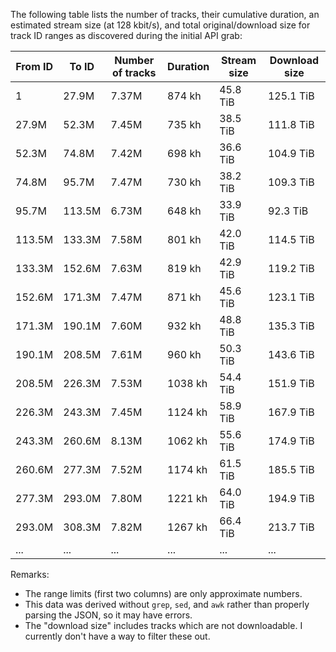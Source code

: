 The following table lists the number of tracks, their cumulative duration, an estimated stream size (at 128 kbit/s), and total original/download size for track ID ranges as discovered during the initial API grab:

<!--
| WARC | From ID | To ID | Number of tracks | Duration | Stream size | Download size |
|---|---|---|---|---|---|---|
| 00000 | 1 | 27.9M | 7365468 | 3147517310682 ms | 50360276960000 | 137590393185905 |
| 00001 | 27.9M | 52.3M | 7446996 | 2644745617728 ms | 42315929872000 | 122941239142282 |
| 00002 | 52.3M | 74.8M | 7415742 | 2511823757137 ms | 40189180112000 | 115300350559087 |
| 00003 | 74.8M | 95.7M | 7467899 | 2628177856925 ms | 42050845696000 | 120228970390786 |
| 00004 | 95.7M | 113.5M | 6734967 | 2332917063965 ms | 37326673008000 | 101470158687380 |
| 00005 | 113.5M | 133.3M | 7583197 | 2883981565625 ms | 46143705040000 | 125928821184565 |
| 00006 | 133.3M | 152.6M | 7634374 | 2947270224343 ms | 47156323584000 | 131048047775718 |
| 00007 | 152.6M | 171.3M | 7471819 | 3136420328845 ms | 50182725248000 | 135301271099097 |
| 00008 | 171.3M | 190.1M | 7597259 | 3354706638874 ms | 53675306208000 | 148819758868559 |
| 00009 | 190.1M | 208.5M | 7607345 | 3455602600144 ms | 55289641600000 | 157916180280576 |
| 00010 | 208.5M | 226.3M | 7532171 | 3735549240198 ms | 59768787840000 | 167045800421531 |
| 00011 | 226.3M | 243.3M | 7447566 | 4045412090770 ms | 64726593440000 | 184602808087063 |
| 00012 | 243.3M | 260.6M | 8129035 | 3822362229443 ms | 61157795664000 | 192355833005507 |
| 00013 | 260.6M | 277.3M | 7521741 | 4226299594069 ms | 67620793504000 | 203904932569588 |
| 00014 | 277.3M | 293.0M | 7800818 | 4395587569832 ms | 70329401104000 | 214256181712653 |
| 00015 | 293.0M | 308.3M | 7815715 | 4561273926105 ms | 72980382816000 | 234946072426494 |
| ... | ... | ... | ... | ... | ... | ... |
-->

| From ID | To ID | Number of tracks | Duration | Stream size | Download size |
|---|---|---|---|---|---|
| 1 | 27.9M | 7.37M | 874 kh | 45.8 TiB | 125.1 TiB |
| 27.9M | 52.3M | 7.45M | 735 kh | 38.5 TiB | 111.8 TiB |
| 52.3M | 74.8M | 7.42M | 698 kh | 36.6 TiB | 104.9 TiB |
| 74.8M | 95.7M | 7.47M | 730 kh | 38.2 TiB | 109.3 TiB |
| 95.7M | 113.5M | 6.73M | 648 kh | 33.9 TiB | 92.3 TiB |
| 113.5M | 133.3M | 7.58M | 801 kh | 42.0 TiB | 114.5 TiB |
| 133.3M | 152.6M | 7.63M | 819 kh | 42.9 TiB | 119.2 TiB |
| 152.6M | 171.3M | 7.47M | 871 kh | 45.6 TiB | 123.1 TiB |
| 171.3M | 190.1M | 7.60M | 932 kh | 48.8 TiB | 135.3 TiB |
| 190.1M | 208.5M | 7.61M | 960 kh | 50.3 TiB | 143.6 TiB |
| 208.5M | 226.3M | 7.53M | 1038 kh | 54.4 TiB | 151.9 TiB |
| 226.3M | 243.3M | 7.45M | 1124 kh | 58.9 TiB | 167.9 TiB |
| 243.3M | 260.6M | 8.13M | 1062 kh | 55.6 TiB | 174.9 TiB |
| 260.6M | 277.3M | 7.52M | 1174 kh | 61.5 TiB | 185.5 TiB |
| 277.3M | 293.0M | 7.80M | 1221 kh | 64.0 TiB | 194.9 TiB |
| 293.0M | 308.3M | 7.82M | 1267 kh | 66.4 TiB | 213.7 TiB |
| ... | ... | ... | ... | ... | ... |

Remarks:
* The range limits (first two columns) are only approximate numbers.
* This data was derived without  `grep`, `sed`, and `awk` rather than properly parsing the JSON, so it may have errors.
* The "download size" includes tracks which are not downloadable. I currently don't have a way to filter these out.
